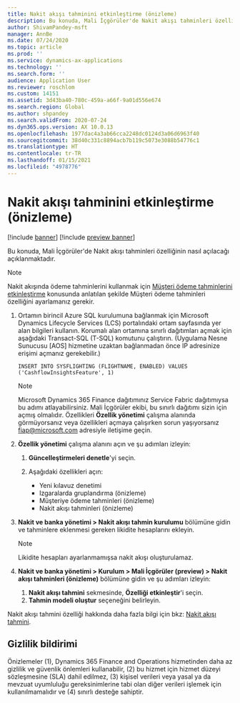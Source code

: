 ```yaml
---
title: Nakit akışı tahminini etkinleştirme (önizleme)
description: Bu konuda, Mali İçgörüler'de Nakit akışı tahminleri özelliğinin nasıl açılacağı açıklanmaktadır.
author: ShivamPandey-msft
manager: AnnBe
ms.date: 07/24/2020
ms.topic: article
ms.prod: ''
ms.service: dynamics-ax-applications
ms.technology: ''
ms.search.form: ''
audience: Application User
ms.reviewer: roschlom
ms.custom: 14151
ms.assetid: 3d43ba40-780c-459a-a66f-9a01d556e674
ms.search.region: Global
ms.author: shpandey
ms.search.validFrom: 2020-07-24
ms.dyn365.ops.version: AX 10.0.13
ms.openlocfilehash: 1977dac4a3ab66cca2248dc0124d3a06d6963f40
ms.sourcegitcommit: 38d40c331c8894acb7b119c5073e3088b54776c1
ms.translationtype: HT
ms.contentlocale: tr-TR
ms.lasthandoff: 01/15/2021
ms.locfileid: "4978776"
---
```

# <a name="enable-cash-flow-forecasting-preview"></a>Nakit akışı tahminini etkinleştirme (önizleme)

[!include [banner](../includes/banner.md)]
[!include [preview banner](../includes/preview-banner.md)]

Bu konuda, Mali İçgörüler'de Nakit akışı tahminleri özelliğinin nasıl açılacağı açıklanmaktadır.

> [!NOTE]
> Nakit akışında ödeme tahminlerini kullanmak için [Müşteri ödeme tahminlerini etkinleştirme](enable-cust-paymnt-prediction.md) konusunda anlatılan şekilde Müşteri ödeme tahminleri özelliğini ayarlamanız gerekir.

1. Ortamın birincil Azure SQL kurulumuna bağlanmak için Microsoft Dynamics Lifecycle Services (LCS) portalındaki ortam sayfasında yer alan bilgileri kullanın. Korumalı alan ortamına sınırlı dağıtımları açmak için aşağıdaki Transact-SQL (T-SQL) komutunu çalıştırın. (Uygulama Nesne Sunucusu \[AOS\] hizmetine uzaktan bağlanmadan önce IP adresinize erişimi açmanız gerekebilir.)

    `INSERT INTO SYSFLIGHTING (FLIGHTNAME, ENABLED) VALUES ('CashflowInsightsFeature', 1)`

    > [!NOTE]
    > Microsoft Dynamics 365 Finance dağıtımınız Service Fabric dağıtımıysa bu adımı atlayabilirsiniz. Mali İçgörüler ekibi, bu sınırlı dağıtımı sizin için açmış olmalıdır. Özellikleri **Özellik yönetimi** çalışma alanında görmüyorsanız veya özellikleri açmaya çalışırken sorun yaşıyorsanız <fiap@microsoft.com> adresiyle iletişime geçin.
  
2. **Özellik yönetimi** çalışma alanını açın ve şu adımları izleyin:

    1. **Güncelleştirmeleri denetle**'yi seçin.
    2. Aşağıdaki özellikleri açın:

        - Yeni kılavuz denetimi
        - Izgaralarda gruplandırma (önizleme) 
        - Müşteriye ödeme tahminleri (önizleme)
        - Nakit akışı tahminleri (önizleme)

3. **Nakit ve banka yönetimi \> Nakit akışı tahmin kurulumu** bölümüne gidin ve tahminlere eklenmesi gereken likidite hesaplarını ekleyin.

    > [!NOTE]
    > Likidite hesapları ayarlanmamışsa nakit akışı oluşturulamaz.

4. **Nakit ve banka yönetimi \> Kurulum \> Mali İçgörüler (preview) \> Nakit akışı tahminleri (önizleme)** bölümüne gidin ve şu adımları izleyin:

    1. **Nakit akışı tahmini** sekmesinde, **Özelliği etkinleştir**'i seçin.
    2. **Tahmin modeli oluştur** seçeneğini belirleyin.

Nakit akışı tahmini özelliği hakkında daha fazla bilgi için bkz: [Nakit akışı tahmini](cash-flow-forecast-intro.md).

## <a name="privacy-notice"></a>Gizlilik bildirimi

Önizlemeler (1), Dynamics 365 Finance and Operations hizmetinden daha az gizlilik ve güvenlik önlemleri kullanabilir, (2) bu hizmet için hizmet düzeyi sözleşmesine (SLA) dahil edilmez, (3) kişisel verileri veya yasal ya da mevzuat uyumluluğu gereksinimlerine tabi olan diğer verileri işlemek için kullanılmamalıdır ve (4) sınırlı desteğe sahiptir.
